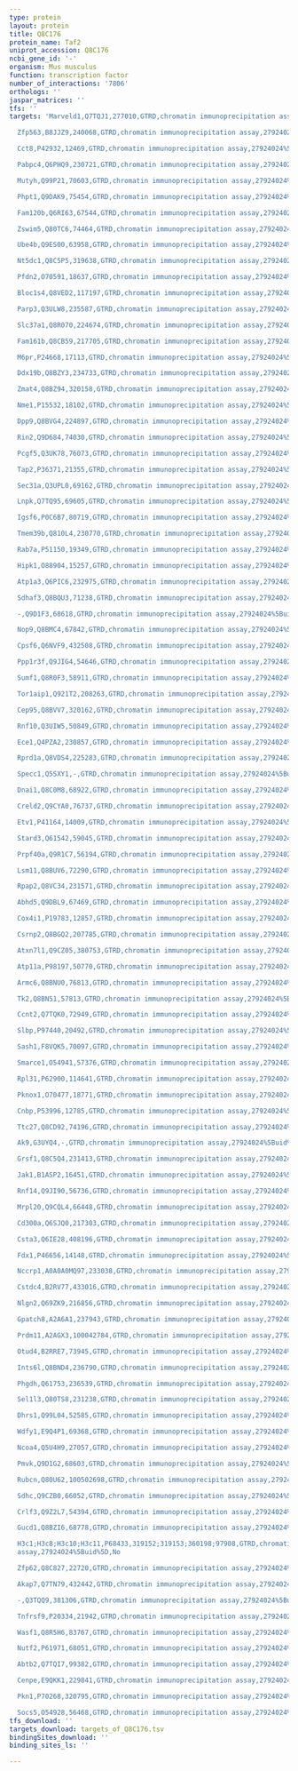 ```yaml
---
type: protein
layout: protein
title: Q8C176
protein_name: Taf2
uniprot_accession: Q8C176
ncbi_gene_id: '-'
organism: Mus musculus
function: transcription factor
number_of_interactions: '7806'
orthologs: ''
jaspar_matrices: ''
tfs: ''
targets: 'Marveld1,Q7TQJ1,277010,GTRD,chromatin immunoprecipitation assay,27924024%5Buid%5D,No

  Zfp563,B8JJZ9,240068,GTRD,chromatin immunoprecipitation assay,27924024%5Buid%5D,No

  Cct8,P42932,12469,GTRD,chromatin immunoprecipitation assay,27924024%5Buid%5D,No

  Pabpc4,Q6PHQ9,230721,GTRD,chromatin immunoprecipitation assay,27924024%5Buid%5D,No

  Mutyh,Q99P21,70603,GTRD,chromatin immunoprecipitation assay,27924024%5Buid%5D,No

  Phpt1,Q9DAK9,75454,GTRD,chromatin immunoprecipitation assay,27924024%5Buid%5D,No

  Fam120b,Q6RI63,67544,GTRD,chromatin immunoprecipitation assay,27924024%5Buid%5D,No

  Zswim5,Q80TC6,74464,GTRD,chromatin immunoprecipitation assay,27924024%5Buid%5D,No

  Ube4b,Q9ES00,63958,GTRD,chromatin immunoprecipitation assay,27924024%5Buid%5D,No

  Nt5dc1,Q8C5P5,319638,GTRD,chromatin immunoprecipitation assay,27924024%5Buid%5D,No

  Pfdn2,O70591,18637,GTRD,chromatin immunoprecipitation assay,27924024%5Buid%5D,No

  Bloc1s4,Q8VED2,117197,GTRD,chromatin immunoprecipitation assay,27924024%5Buid%5D,No

  Parp3,Q3ULW8,235587,GTRD,chromatin immunoprecipitation assay,27924024%5Buid%5D,No

  Slc37a1,Q8R070,224674,GTRD,chromatin immunoprecipitation assay,27924024%5Buid%5D,No

  Fam161b,Q8CB59,217705,GTRD,chromatin immunoprecipitation assay,27924024%5Buid%5D,No

  M6pr,P24668,17113,GTRD,chromatin immunoprecipitation assay,27924024%5Buid%5D,No

  Ddx19b,Q8BZY3,234733,GTRD,chromatin immunoprecipitation assay,27924024%5Buid%5D,No

  Zmat4,Q8BZ94,320158,GTRD,chromatin immunoprecipitation assay,27924024%5Buid%5D,No

  Nme1,P15532,18102,GTRD,chromatin immunoprecipitation assay,27924024%5Buid%5D,No

  Dpp9,Q8BVG4,224897,GTRD,chromatin immunoprecipitation assay,27924024%5Buid%5D,No

  Rin2,Q9D684,74030,GTRD,chromatin immunoprecipitation assay,27924024%5Buid%5D,No

  Pcgf5,Q3UK78,76073,GTRD,chromatin immunoprecipitation assay,27924024%5Buid%5D,No

  Tap2,P36371,21355,GTRD,chromatin immunoprecipitation assay,27924024%5Buid%5D,No

  Sec31a,Q3UPL0,69162,GTRD,chromatin immunoprecipitation assay,27924024%5Buid%5D,No

  Lnpk,Q7TQ95,69605,GTRD,chromatin immunoprecipitation assay,27924024%5Buid%5D,No

  Igsf6,P0C6B7,80719,GTRD,chromatin immunoprecipitation assay,27924024%5Buid%5D,No

  Tmem39b,Q810L4,230770,GTRD,chromatin immunoprecipitation assay,27924024%5Buid%5D,No

  Rab7a,P51150,19349,GTRD,chromatin immunoprecipitation assay,27924024%5Buid%5D,No

  Hipk1,O88904,15257,GTRD,chromatin immunoprecipitation assay,27924024%5Buid%5D,No

  Atp1a3,Q6PIC6,232975,GTRD,chromatin immunoprecipitation assay,27924024%5Buid%5D,No

  Sdhaf3,Q8BQU3,71238,GTRD,chromatin immunoprecipitation assay,27924024%5Buid%5D,No

  -,Q9D1F3,68618,GTRD,chromatin immunoprecipitation assay,27924024%5Buid%5D,No

  Nop9,Q8BMC4,67842,GTRD,chromatin immunoprecipitation assay,27924024%5Buid%5D,No

  Cpsf6,Q6NVF9,432508,GTRD,chromatin immunoprecipitation assay,27924024%5Buid%5D,No

  Ppp1r3f,Q9JIG4,54646,GTRD,chromatin immunoprecipitation assay,27924024%5Buid%5D,No

  Sumf1,Q8R0F3,58911,GTRD,chromatin immunoprecipitation assay,27924024%5Buid%5D,No

  Tor1aip1,Q921T2,208263,GTRD,chromatin immunoprecipitation assay,27924024%5Buid%5D,No

  Cep95,Q8BVV7,320162,GTRD,chromatin immunoprecipitation assay,27924024%5Buid%5D,No

  Rnf10,Q3UIW5,50849,GTRD,chromatin immunoprecipitation assay,27924024%5Buid%5D,No

  Ece1,Q4PZA2,230857,GTRD,chromatin immunoprecipitation assay,27924024%5Buid%5D,No

  Rprd1a,Q8VDS4,225283,GTRD,chromatin immunoprecipitation assay,27924024%5Buid%5D,No

  Specc1,Q5SXY1,-,GTRD,chromatin immunoprecipitation assay,27924024%5Buid%5D,No

  Dnai1,Q8C0M8,68922,GTRD,chromatin immunoprecipitation assay,27924024%5Buid%5D,No

  Creld2,Q9CYA0,76737,GTRD,chromatin immunoprecipitation assay,27924024%5Buid%5D,No

  Etv1,P41164,14009,GTRD,chromatin immunoprecipitation assay,27924024%5Buid%5D,No

  Stard3,Q61542,59045,GTRD,chromatin immunoprecipitation assay,27924024%5Buid%5D,No

  Prpf40a,Q9R1C7,56194,GTRD,chromatin immunoprecipitation assay,27924024%5Buid%5D,No

  Lsm11,Q8BUV6,72290,GTRD,chromatin immunoprecipitation assay,27924024%5Buid%5D,No

  Rpap2,Q8VC34,231571,GTRD,chromatin immunoprecipitation assay,27924024%5Buid%5D,No

  Abhd5,Q9DBL9,67469,GTRD,chromatin immunoprecipitation assay,27924024%5Buid%5D,No

  Cox4i1,P19783,12857,GTRD,chromatin immunoprecipitation assay,27924024%5Buid%5D,No

  Csrnp2,Q8BGQ2,207785,GTRD,chromatin immunoprecipitation assay,27924024%5Buid%5D,No

  Atxn7l1,Q9CZ05,380753,GTRD,chromatin immunoprecipitation assay,27924024%5Buid%5D,No

  Atp11a,P98197,50770,GTRD,chromatin immunoprecipitation assay,27924024%5Buid%5D,No

  Armc6,Q8BNU0,76813,GTRD,chromatin immunoprecipitation assay,27924024%5Buid%5D,No

  Tk2,Q8BN51,57813,GTRD,chromatin immunoprecipitation assay,27924024%5Buid%5D,No

  Ccnt2,Q7TQK0,72949,GTRD,chromatin immunoprecipitation assay,27924024%5Buid%5D,No

  Slbp,P97440,20492,GTRD,chromatin immunoprecipitation assay,27924024%5Buid%5D,No

  Sash1,F8VQK5,70097,GTRD,chromatin immunoprecipitation assay,27924024%5Buid%5D,No

  Smarce1,O54941,57376,GTRD,chromatin immunoprecipitation assay,27924024%5Buid%5D,No

  Rpl31,P62900,114641,GTRD,chromatin immunoprecipitation assay,27924024%5Buid%5D,No

  Pknox1,O70477,18771,GTRD,chromatin immunoprecipitation assay,27924024%5Buid%5D,No

  Cnbp,P53996,12785,GTRD,chromatin immunoprecipitation assay,27924024%5Buid%5D,No

  Ttc27,Q8CD92,74196,GTRD,chromatin immunoprecipitation assay,27924024%5Buid%5D,No

  Ak9,G3UYQ4,-,GTRD,chromatin immunoprecipitation assay,27924024%5Buid%5D,No

  Grsf1,Q8C5Q4,231413,GTRD,chromatin immunoprecipitation assay,27924024%5Buid%5D,No

  Jak1,B1ASP2,16451,GTRD,chromatin immunoprecipitation assay,27924024%5Buid%5D,No

  Rnf14,Q9JI90,56736,GTRD,chromatin immunoprecipitation assay,27924024%5Buid%5D,No

  Mrpl20,Q9CQL4,66448,GTRD,chromatin immunoprecipitation assay,27924024%5Buid%5D,No

  Cd300a,Q6SJQ0,217303,GTRD,chromatin immunoprecipitation assay,27924024%5Buid%5D,No

  Csta3,Q6IE28,408196,GTRD,chromatin immunoprecipitation assay,27924024%5Buid%5D,No

  Fdx1,P46656,14148,GTRD,chromatin immunoprecipitation assay,27924024%5Buid%5D,No

  Nccrp1,A0A0A0MQ97,233038,GTRD,chromatin immunoprecipitation assay,27924024%5Buid%5D,No

  Cstdc4,B2RV77,433016,GTRD,chromatin immunoprecipitation assay,27924024%5Buid%5D,No

  Nlgn2,Q69ZK9,216856,GTRD,chromatin immunoprecipitation assay,27924024%5Buid%5D,No

  Gpatch8,A2A6A1,237943,GTRD,chromatin immunoprecipitation assay,27924024%5Buid%5D,No

  Prdm11,A2AGX3,100042784,GTRD,chromatin immunoprecipitation assay,27924024%5Buid%5D,No

  Otud4,B2RRE7,73945,GTRD,chromatin immunoprecipitation assay,27924024%5Buid%5D,No

  Ints6l,Q8BND4,236790,GTRD,chromatin immunoprecipitation assay,27924024%5Buid%5D,No

  Phgdh,Q61753,236539,GTRD,chromatin immunoprecipitation assay,27924024%5Buid%5D,No

  Sel1l3,Q80TS8,231238,GTRD,chromatin immunoprecipitation assay,27924024%5Buid%5D,No

  Dhrs1,Q99L04,52585,GTRD,chromatin immunoprecipitation assay,27924024%5Buid%5D,No

  Wdfy1,E9Q4P1,69368,GTRD,chromatin immunoprecipitation assay,27924024%5Buid%5D,No

  Ncoa4,Q5U4H9,27057,GTRD,chromatin immunoprecipitation assay,27924024%5Buid%5D,No

  Pmvk,Q9D1G2,68603,GTRD,chromatin immunoprecipitation assay,27924024%5Buid%5D,No

  Rubcn,Q80U62,100502698,GTRD,chromatin immunoprecipitation assay,27924024%5Buid%5D,No

  Sdhc,Q9CZB0,66052,GTRD,chromatin immunoprecipitation assay,27924024%5Buid%5D,No

  Crlf3,Q9Z2L7,54394,GTRD,chromatin immunoprecipitation assay,27924024%5Buid%5D,No

  Gucd1,Q8BZI6,68778,GTRD,chromatin immunoprecipitation assay,27924024%5Buid%5D,No

  H3c1;H3c8;H3c10;H3c11,P68433,319152;319153;360198;97908,GTRD,chromatin immunoprecipitation
  assay,27924024%5Buid%5D,No

  Zfp62,Q8C827,22720,GTRD,chromatin immunoprecipitation assay,27924024%5Buid%5D,No

  Akap7,Q7TN79,432442,GTRD,chromatin immunoprecipitation assay,27924024%5Buid%5D,No

  -,Q3TQQ9,381306,GTRD,chromatin immunoprecipitation assay,27924024%5Buid%5D,No

  Tnfrsf9,P20334,21942,GTRD,chromatin immunoprecipitation assay,27924024%5Buid%5D,No

  Wasf1,Q8R5H6,83767,GTRD,chromatin immunoprecipitation assay,27924024%5Buid%5D,No

  Nutf2,P61971,68051,GTRD,chromatin immunoprecipitation assay,27924024%5Buid%5D,No

  Abtb2,Q7TQI7,99382,GTRD,chromatin immunoprecipitation assay,27924024%5Buid%5D,No

  Cenpe,E9QKK1,229841,GTRD,chromatin immunoprecipitation assay,27924024%5Buid%5D,No

  Pkn1,P70268,320795,GTRD,chromatin immunoprecipitation assay,27924024%5Buid%5D,No

  Socs5,O54928,56468,GTRD,chromatin immunoprecipitation assay,27924024%5Buid%5D,No'
tfs_download: ''
targets_download: targets_of_Q8C176.tsv
bindingSites_download: ''
binding_sites_ls: ''

---
```

